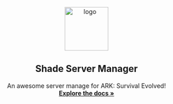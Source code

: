 
<p align="center"><a href="https://vuejs.org" target="_blank" rel="noopener noreferrer"><img width="100" src="https://www.dododex.com/media/creature/shadowmane.png" alt="logo"></a></p>



<!-- PROJECT LOGO -->
<p align="center">
  <h2 align="center">Shade Server Manager</h2>

  <p align="center">
    An awesome server manage for ARK: Survival Evolved!
    <br />
    <a href="#"><strong>Explore the docs »</strong></a>

  </p>
</p>
